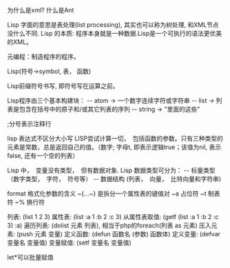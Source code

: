 为什么是xml?
什么是Ant

Lisp 字面的意思是表处理(list processing), 其实也可以称为树处理, 和XML节点没什么不同.
Lisp 的本质: 程序本身就是一种数据.Lisp是一个可执行的语法更优美的XML。

元编程：制造程序的程序。

Lisp(符号->symbol, 表， 函数)

Lisp前缀符号书写, 即符号写在运算之前。

Lisp程序由三个基本构建块：
   -- atom  -> 一个数字连续字符或字符串
   -- list  -> 列表是包含在括号中的原子和/或其它列表的序列
   -- string -> "里面的这些"

   ;分号表示注释行

lisp 表达式不区分大小写
LISP尝试计算一切，　包括函数的参数。只有三种类型的元素是常数，总是返回自己的值。（数字; 字母t, 即表示逻辑true；该值为nil, 表示false, 还有一个空的列表）

Lisp 中，　变量没有类型，　但有数据对象.
Lisp 数据类型可分为：
-- 标量类型（数字类型，　字符，　符号等）
-- 数据结构 (列表，　向量，　比特向量和字符串)

format 格式化参数的含义
~{...~} 是拆分一个属性表的键值对
~a      占位符
~t      制表符
~%      换行符

列表: (list 1 2 3)
属性表: (list :a 1 :b 2 :c 3)
从属性表取值: (getf (list :a 1 :b 2 :c 3) :a)
遍历列表:  (dolist 元素 列表), 相当于php的foreach(列表 as 元素)
压入元素: (push 元素 变量)
定义函数: (defun 函数名 (参数) 函数体)
定义变量: (defvar 变量名 变量值)
变量赋值: (setf 变量名 变量值)

let*可以批量赋值

